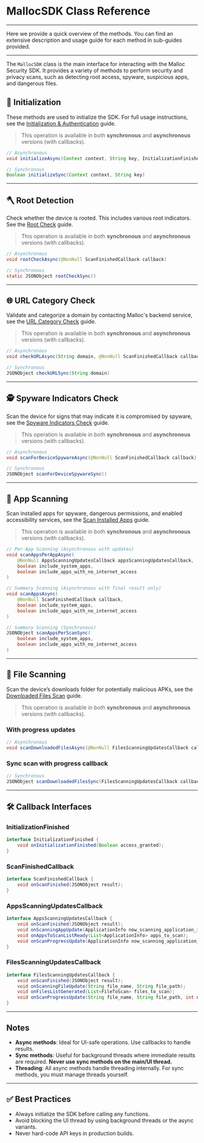 # MallocSDK Class Reference
---

Here we provide a quick overview of the methods.
You can find an extensive description and usage guide for each method in sub-guides provided.

---

The `MallocSDK` class is the main interface for interacting with the Malloc Security SDK. It provides a variety of methods to perform security and privacy scans, such as detecting root access, spyware, suspicious apps, and dangerous files.

## 🧩 Initialization

These methods are used to initialize the SDK. For full usage instructions, see the [Initialization & Authentication](./authentication.md) guide.

> This operation is available in both **synchronous** and **asynchronous** versions (with callbacks).

```java
// Asynchronous
void initializeAsync(Context context, String key, InitializationFinished callback)

// Synchronous
Boolean initializeSync(Context context, String key)
```

---

## 🪓 Root Detection

Check whether the device is rooted. This includes various root indicators. See the [Root Check](./rootCheck.md) guide.

> This operation is available in both **synchronous** and **asynchronous** versions (with callbacks).

```java
// Asynchronous
void rootCheckAsync(@NonNull ScanFinishedCallback callback)

// Synchronous
static JSONObject rootCheckSync()
```

---

## 🌐 URL Category Check

Validate and categorize a domain by contacting Malloc's backend service, see the [URL Category Check](./checkURL.md) guide.

> This operation is available in both **synchronous** and **asynchronous** versions (with callbacks).

```java
// Asynchronous
void checkURLAsync(String domain, @NonNull ScanFinishedCallback callback)

// Synchronous
JSONObject checkURLSync(String domain)
```

---

## 🕵️ Spyware Indicators Check

Scan the device for signs that may indicate it is compromised by spyware, see the [Spyware Indicators Check](./scanForDeviceSpyware.md) guide.

> This operation is available in both **synchronous** and **asynchronous** versions (with callbacks).

```java
// Asynchronous
void scanForDeviceSpywareAsync(@NonNull ScanFinishedCallback callback)

// Synchronous
JSONObject scanForDeviceSpywareSync()
```

---

## 📱 App Scanning

Scan installed apps for spyware, dangerous permissions, and enabled accessibility services, see the [Scan Installed Apps](./scanApps.md) guide.

> This operation is available in both **synchronous** and **asynchronous** versions (with callbacks).

```java
// Per-App Scanning (Asynchronous with updates)
void scanAppsPerAppAsync(
    @NonNull AppsScanningUpdatesCallback appsScanningUpdatesCallback,
    boolean include_system_apps,
    boolean include_apps_with_no_internet_access
)

// Summary Scanning (Asynchronous with final result only)
void scanAppsAsync(
    @NonNull ScanFinishedCallback callback,
    boolean include_system_apps,
    boolean include_apps_with_no_internet_access
)

// Summary Scanning (Synchronous)
JSONObject scanAppsPerScanSync(
    boolean include_system_apps,
    boolean include_apps_with_no_internet_access
)
```

---

## 📂 File Scanning

Scan the device’s downloads folder for potentially malicious APKs, see the [Downloaded Files Scan](./scanDownloadedFiles.md) guide.

> This operation is available in both **synchronous** and **asynchronous** versions (with callbacks).

### With progress updates
```java
// Asynchronous
void scanDownloadedFilesAsync(@NonNull FilesScanningUpdatesCallback callback)
```

### Sync scan with progress callback
```java
// Synchronous
JSONObject scanDownloadedFilesSync(FilesScanningUpdatesCallback callback)
```

---

## 🛠 Callback Interfaces

### InitializationFinished
```java
interface InitializationFinished {
    void onInitializationFinished(Boolean access_granted);
}
```

### ScanFinishedCallback
```java
interface ScanFinishedCallback {
    void onScanFinished(JSONObject result);
}
```

### AppsScanningUpdatesCallback
```java
interface AppsScanningUpdatesCallback {
    void onScanFinished(JSONObject result);
    void onScanningAppUpdate(ApplicationInfo now_scanning_application_info);
    void onAppsToScanListReady(List<ApplicationInfo> apps_to_scan);
    void onScanProgressUpdate(ApplicationInfo now_scanning_application_info, int total_apps_scanned, int total_apps_to_scan);
}
```

### FilesScanningUpdatesCallback
```java
interface FilesScanningUpdatesCallback {
    void onScanFinished(JSONObject result);
    void onScanningFileUpdate(String file_name, String file_path);
    void onFilesListGenerated(List<FileToScan> files_to_scan);
    void onScanProgressUpdate(String file_name, String file_path, int now_scanning_index, int total_files_to_scan);
}
```

---

## Notes

- **Async methods**: Ideal for UI-safe operations. Use callbacks to handle results.
- **Sync methods**: Useful for background threads where immediate results are required. **Never use sync methods on the main/UI thread.**
- **Threading**: All async methods handle threading internally. For sync methods, you must manage threads yourself.

---

## ✅ Best Practices

- Always initialize the SDK before calling any functions.
- Avoid blocking the UI thread by using background threads or the async variants.
- Never hard-code API keys in production builds.

